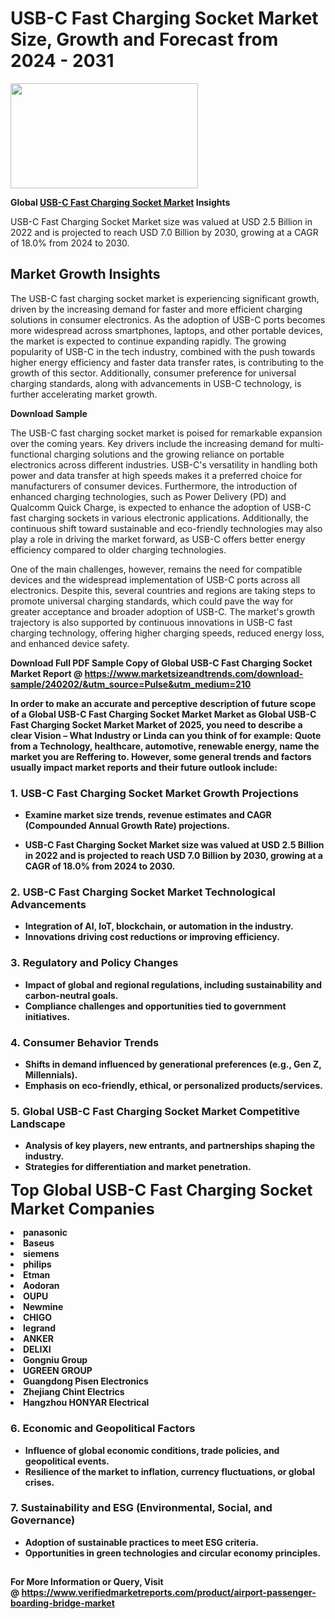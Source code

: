 <H1>USB-C Fast Charging Socket Market Size, Growth and Forecast from 2024 - 2031</H1><img class="aligncenter size-medium wp-image-584254" src="https://thirdeyenews.in/wp-content/uploads/2024/09/Global-Market-Research-300x168.jpeg" alt="" width="300" height="168" /><p><strong>Global&nbsp;<a href="https://www.marketsizeandtrends.com/download-sample/240202/&amp;utm_source=Pulse&amp;utm_medium=210">USB-C Fast Charging Socket Market</a> Insights</strong></p><p>USB-C Fast Charging Socket Market size was valued at USD 2.5 Billion in 2022 and is projected to reach USD 7.0 Billion by 2030, growing at a CAGR of 18.0% from 2024 to 2030.</p><p><h2>Market Growth Insights</h2> <p>The USB-C fast charging socket market is experiencing significant growth, driven by the increasing demand for faster and more efficient charging solutions in consumer electronics. As the adoption of USB-C ports becomes more widespread across smartphones, laptops, and other portable devices, the market is expected to continue expanding rapidly. The growing popularity of USB-C in the tech industry, combined with the push towards higher energy efficiency and faster data transfer rates, is contributing to the growth of this sector. Additionally, consumer preference for universal charging standards, along with advancements in USB-C technology, is further accelerating market growth.</p> <p><strong>Download Sample</strong></p> <p>The USB-C fast charging socket market is poised for remarkable expansion over the coming years. Key drivers include the increasing demand for multi-functional charging solutions and the growing reliance on portable electronics across different industries. USB-C's versatility in handling both power and data transfer at high speeds makes it a preferred choice for manufacturers of consumer devices. Furthermore, the introduction of enhanced charging technologies, such as Power Delivery (PD) and Qualcomm Quick Charge, is expected to enhance the adoption of USB-C fast charging sockets in various electronic applications. Additionally, the continuous shift toward sustainable and eco-friendly technologies may also play a role in driving the market forward, as USB-C offers better energy efficiency compared to older charging technologies. <p>One of the main challenges, however, remains the need for compatible devices and the widespread implementation of USB-C ports across all electronics. Despite this, several countries and regions are taking steps to promote universal charging standards, which could pave the way for greater acceptance and broader adoption of USB-C. The market's growth trajectory is also supported by continuous innovations in USB-C fast charging technology, offering higher charging speeds, reduced energy loss, and enhanced device safety.</p> <p><strong></p><p><span class=""><strong>Download Full PDF Sample Copy of Global USB-C Fast Charging Socket Market Report</strong> @ <a href="https://www.marketsizeandtrends.com/download-sample/240202/&amp;utm_source=Pulse&amp;utm_medium=210" target="_blank">https://www.marketsizeandtrends.com/download-sample/240202/&amp;utm_source=Pulse&amp;utm_medium=210</a></span></p><p>In order to make an accurate and perceptive description of future scope of a Global&nbsp;USB-C Fast Charging Socket Market Market as Global&nbsp;USB-C Fast Charging Socket Market Market of 2025, you need to describe a clear Vision &ndash; What Industry or Linda can you think of for example: Quote from a Technology, healthcare, automotive, renewable energy, name the market you are Reffering to. However, some general trends and factors usually impact market reports and their future outlook include:</p><h3>1.&nbsp;<strong>USB-C Fast Charging Socket Market Growth Projections</strong></h3><ul><li>Examine market size trends, revenue estimates and CAGR (Compounded Annual Growth Rate) projections.</li><li><p>USB-C Fast Charging Socket Market size was valued at USD 2.5 Billion in 2022 and is projected to reach USD 7.0 Billion by 2030, growing at a CAGR of 18.0% from 2024 to 2030.</p></li></ul><h3>2.&nbsp;<strong>USB-C Fast Charging Socket Market Technological Advancements</strong></h3><ul><li>Integration of AI, IoT, blockchain, or automation in the industry.</li><li>Innovations driving cost reductions or improving efficiency.</li></ul><h3>3.&nbsp;<strong>Regulatory and Policy Changes</strong></h3><ul><li>Impact of global and regional regulations, including sustainability and carbon-neutral goals.</li><li>Compliance challenges and opportunities tied to government initiatives.</li></ul><h3>4.&nbsp;<strong>Consumer Behavior Trends</strong></h3><ul><li>Shifts in demand influenced by generational preferences (e.g., Gen Z, Millennials).</li><li>Emphasis on eco-friendly, ethical, or personalized products/services.</li></ul><h3>5.&nbsp;<strong>Global USB-C Fast Charging Socket Market Competitive Landscape</strong></h3><ul><li>Analysis of key players, new entrants, and partnerships shaping the industry.</li><li>Strategies for differentiation and market penetration.</li></ul><p data-pm-slice="1 1 []"><span style="color: inherit; font-family: inherit; font-size: 25px;">Top Global USB-C Fast Charging Socket Market Companies</span></p><div class="" data-test-id=""><p><li>panasonic</li><li> Baseus</li><li> siemens</li><li> philips</li><li> Etman</li><li> Aodoran</li><li> OUPU</li><li> Newmine</li><li> CHIGO</li><li> legrand</li><li> ANKER</li><li> DELIXI</li><li> Gongniu Group</li><li> UGREEN GROUP</li><li> Guangdong Pisen Electronics</li><li> Zhejiang Chint Electrics</li><li> Hangzhou HONYAR Electrical</li></p></div><h3>6.&nbsp;<strong>Economic and Geopolitical Factors</strong></h3><ul><li>Influence of global economic conditions, trade policies, and geopolitical events.</li><li>Resilience of the market to inflation, currency fluctuations, or global crises.</li></ul><h3>7.&nbsp;<strong>Sustainability and ESG (Environmental, Social, and Governance)</strong></h3><ul><li>Adoption of sustainable practices to meet ESG criteria.</li><li>Opportunities in green technologies and circular economy principles.</li></ul><h2><strong style="font-size: 14px;">For More Information or Query, Visit @&nbsp;</strong><a style="background-color: #ffffff; font-size: 14px;" href="https://www.marketsizeandtrends.com/report/usb-c-fast-charging-socket-market/" target="_blank">https://www.verifiedmarketreports.com/product/airport-passenger-boarding-bridge-market</a></h2>
